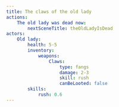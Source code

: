 ```yaml
---
title: The claws of the old lady
actions:
    The old lady was dead now:
        nextSceneTitle: theOldLadyIsDead
actors:
    Old lady:
        health: 5-5
        inventory:
            weapons:
                Claws:
                    type: fangs
                    damage: 2-3
                    skill: rush
                    canBeLooted: false
        skills:
            rush: 0.6
---
```

